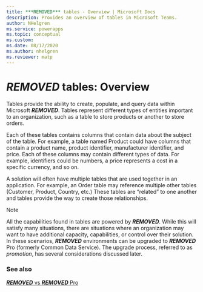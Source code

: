 ```yaml
---
title: ***REMOVED*** tables - Overview | Microsoft Docs
description: Provides an overview of tables in Microsoft Teams.
author: NHelgren
ms.service: powerapps
ms.topic: conceptual
ms.custom: 
ms.date: 08/17/2020
ms.author: nhelgren
ms.reviewer: matp
---
```

# ***REMOVED*** tables: Overview

Tables provide the ability to create, populate, and query data within Microsoft ***REMOVED***. Tables represent different types of entities important to an organization, such as a table to store products or another to store orders.  

Each of these tables contains columns that contain data about the subject of the table. For example, a table named Product could have columns that contain a product name, product identifier, manufacturer identifier, and price. Each of these columns may contain different types of data. For example, identifiers could be numbers, a price represents a cost in a specific currency, and so on.

A solution will often have multiple tables that are used together in an application. For example, an Order table may reference multiple other tables (Customer, Product, Country, etc.)  These tables are “related” to one another and tables provide the way to create those relationships.

> [!NOTE]
> All the capabilities found in tables are powered by ***REMOVED***. While this will satisfy many situations, there are situations where an organization may want to have additional capacity, capabilities, or control over their solution. In these scenarios, ***REMOVED*** environments can be upgraded to ***REMOVED*** Pro (formerly Common Data Service). The upgrade process, referred to as *promotion*, has several considerations discussed later. 


### See also
[***REMOVED*** vs ***REMOVED*** Pro](data-platform-compare.md)
